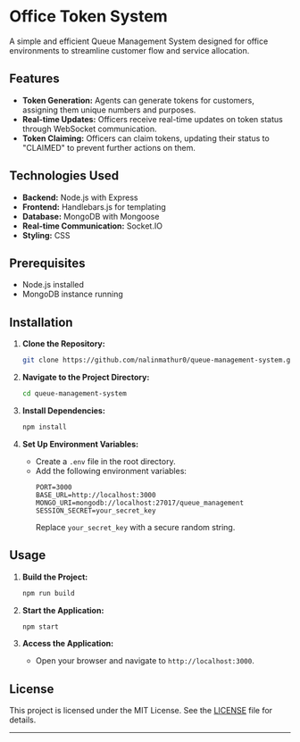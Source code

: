 # Office Token System

A simple and efficient Queue Management System designed for office environments to streamline customer flow and service allocation.

## Features

- **Token Generation:** Agents can generate tokens for customers, assigning them unique numbers and purposes.
- **Real-time Updates:** Officers receive real-time updates on token status through WebSocket communication.
- **Token Claiming:** Officers can claim tokens, updating their status to "CLAIMED" to prevent further actions on them.

## Technologies Used

- **Backend:** Node.js with Express
- **Frontend:** Handlebars.js for templating
- **Database:** MongoDB with Mongoose
- **Real-time Communication:** Socket.IO
- **Styling:** CSS

## Prerequisites

- Node.js installed
- MongoDB instance running

## Installation

1. **Clone the Repository:**
   ```bash
   git clone https://github.com/nalinmathur0/queue-management-system.git
   ```

2. **Navigate to the Project Directory:**
   ```bash
   cd queue-management-system
   ```

3. **Install Dependencies:**
   ```bash
   npm install
   ```

4. **Set Up Environment Variables:**
   - Create a `.env` file in the root directory.
   - Add the following environment variables:
     ```env
     PORT=3000
     BASE_URL=http://localhost:3000
     MONGO_URI=mongodb://localhost:27017/queue_management
     SESSION_SECRET=your_secret_key
     ```
     Replace `your_secret_key` with a secure random string.

## Usage

1. **Build the Project:**
   ```bash
   npm run build
   ```

2. **Start the Application:**
   ```bash
   npm start
   ```

3. **Access the Application:**
   - Open your browser and navigate to `http://localhost:3000`.

## License

This project is licensed under the MIT License. See the [LICENSE](LICENSE) file for details.

---
